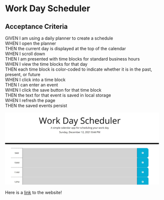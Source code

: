 # Work Day Scheduler

## Acceptance Criteria
GIVEN I am using a daily planner to create a schedule <br>
WHEN I open the planner<br>
THEN the current day is displayed at the top of the calendar<br>
WHEN I scroll down<br>
THEN I am presented with time blocks for standard business hours<br>
WHEN I view the time blocks for that day<br>
THEN each time block is color-coded to indicate whether it is in the past, present, or future<br>
WHEN I click into a time block<br>
THEN I can enter an event<br>
WHEN I click the save button for that time block<br>
THEN the text for that event is saved in local storage<br>
WHEN I refresh the page<br>
THEN the saved events persist<br>

![ScreenShot](https://github.com/clairedelargy/Challenge-Week-5/blob/main/Capture.JPG)

Here is a [link](https://clairedelargy.github.io/Challenge-Week-5/) to the website!
